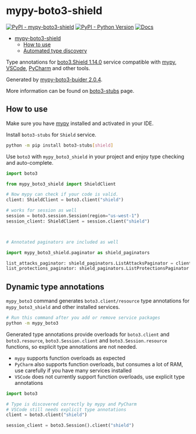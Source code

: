 # mypy-boto3-shield

[![PyPI - mypy-boto3-shield](https://img.shields.io/pypi/v/mypy-boto3-shield.svg?color=blue)](https://pypi.org/project/mypy-boto3-shield)
[![PyPI - Python Version](https://img.shields.io/pypi/pyversions/mypy-boto3-shield.svg?color=blue)](https://pypi.org/project/mypy-boto3-shield)
[![Docs](https://img.shields.io/readthedocs/mypy-boto3-builder.svg?color=blue)](https://mypy-boto3-builder.readthedocs.io/)

- [mypy-boto3-shield](#mypy-boto3-shield)
  - [How to use](#how-to-use)
  - [Automated type discovery](#automated-type-discovery)

Type annotations for
[boto3.Shield 1.14.0](https://boto3.amazonaws.com/v1/documentation/api/1.14.0/reference/services/shield.html#Shield) service
compatible with [mypy](https://github.com/python/mypy), [VSCode](https://code.visualstudio.com/),
[PyCharm](https://www.jetbrains.com/pycharm/) and other tools.

Generated by [mypy-boto3-buider 2.0.4](https://github.com/vemel/mypy_boto3_builder).

More information can be found on [boto3-stubs](https://pypi.org/project/boto3-stubs/) page.

## How to use

Make sure you have [mypy](https://github.com/python/mypy) installed and activated in your IDE.

Install `boto3-stubs` for `Shield` service.

```bash
python -m pip install boto3-stubs[shield]
```

Use `boto3` with `mypy_boto3_shield` in your project and enjoy type checking and auto-complete.

```python
import boto3

from mypy_boto3_shield import ShieldClient

# Now mypy can check if your code is valid.
client: ShieldClient = boto3.client("shield")

# works for session as well
session = boto3.session.Session(region="us-west-1")
session_client: ShieldClient = session.client("shield")



# Annotated paginators are included as well

import mypy_boto3_shield.paginator as shield_paginators

list_attacks_paginator: shield_paginators.ListAttacksPaginator = client.get_paginator("list_attacks")
list_protections_paginator: shield_paginators.ListProtectionsPaginator = client.get_paginator("list_protections")
```

## Dynamic type annotations

`mypy_boto3` command generates `boto3.client/resource` type annotations for
`mypy_boto3_shield` and other installed services.

```bash
# Run this command after you add or remove service packages
python -m mypy_boto3
```

Generated type annotations provide overloads for `boto3.client` and `boto3.resource`,
`boto3.Session.client` and `boto3.Session.resource` functions,
so explicit type annotations are not needed.

- `mypy` supports function overloads as expected
- `PyCharm` also supports function overloads, but consumes a lot of RAM, use carefully if you have many services installed
- `VSCode` does not currently support function overloads, use explicit type annotations

```python
import boto3

# Type is discovered correctly by mypy and PyCharm
# VSCode still needs explicit type annotations
client = boto3.client("shield")

session_client = boto3.Session().client("shield")
```